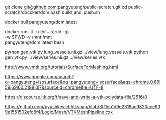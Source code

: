 
git clone git@github.com:pangyuteng/public-scratch.git
cd public-scratch/doccker/dcm
bash build_and_push.sh


docker pull pangyuteng/dcm:latest

docker run -it -u $(id -u):$(id -g) \
    -w $PWD -v /mnt:/mnt \
    pangyuteng/dcm:latest bash

python gen_vtk.py lung_vessels.nii.gz ../view/lung_vessels.vtk
python gen_vtk.py ../view/series.nii.gz ../view/series.vtk

http://www.vmtk.org/tutorials/SurfaceForMeshing.html

https://www.google.com/search?q=pangyuteng+isosurface&oq=pangyuteng+isosurface&aqs=chrome.0.69i59j69i60.2198j0j7&sourceid=chrome&ie=UTF-8

https://discourse.itk.org/t/save-and-write-a-vtk-polydata-file/2516/8

https://github.com/pyushkevich/itksnap/blob/3ff1eb1d9e2318ac9820ace939e1551502efc8f4/Logic/Mesh/VTKMeshPipeline.cxx